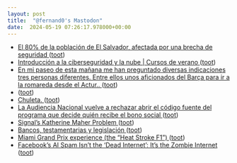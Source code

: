 ```yaml
---
layout: post
title:  "@fernand0's Mastodon"
date:  2024-05-19 07:26:17.978000+00:00
---
```

*  [El 80% de la población de El Salvador, afectada por una brecha de seguridad ](https://www.escudodigital.com/ciberseguridad/80-poblacion-salvador-afectada-brecha-seguridad_58938_102.htm) ([toot](https://mastodon.social/@fernand0/112466564086372631))
*  [Introducción a la ciberseguridad y la nube \| Cursos de verano ](https://cursosextraordinarios.unizar.es/curso/2024/introduccion-la-ciberseguridad-y-la-nub) ([toot](https://mastodon.social/@fernand0/112465103988095210))
*  [En mi paseo de esta mañana me han preguntado diversas indicaciones tres personas diferentes. Entre ellos unos aficionados del Barça para ir a la romareda desde el Actur.. ](https://mastodon.social/@fernand0/112463562804829598) ([toot](https://mastodon.social/@fernand0/112463562804829598))
*  [ ](https://mastodon.social/users/fernand0/statuses/112463550865103890/activity) ([toot](https://mastodon.social/users/fernand0/statuses/112463550865103890/activity))
*  [Chuleta. ](https://avecesunafoto.wordpress.com/2024/05/18/chuleta) ([toot](https://mastodon.social/@fernand0/112463299012652718))
*  [La Audiencia Nacional vuelve a rechazar abrir el código fuente del programa que decide quién recibe el bono social ](https://civio.es/novedades/2024/05/08/la-audiencia-nacional-vuelve-a-rechazar-abrir-el-codigo-fuente-que-decide-quien-recibe-el-bono-social) ([toot](https://mastodon.social/@fernand0/112463232976101594))
*  [Signal’s Katherine Maher Problem ](https://www.city-journal.org/article/signals-katherine-maher-proble) ([toot](https://mastodon.social/@fernand0/112462947741149427))
*  [Bancos, testamentarias y legislación ](https://changlonet.com/blog/bancos-testamentarias-y-legislacin) ([toot](https://mastodon.social/@fernand0/112462760943225321))
*  [Miami Grand Prix experience (the “Heat Stroke F1”) ](https://philip.greenspun.com/blog/2024/05/07/miami-grand-prix-experience-the-heat-stroke-f1) ([toot](https://mastodon.social/@fernand0/112462536530030150))
*  [Facebook’s AI Spam Isn’t the ‘Dead Internet’: It’s the Zombie Internet  ](https://archive.ph/a5vjs) ([toot](https://mastodon.social/@fernand0/112462299646623480))
